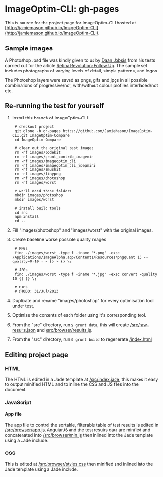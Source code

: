 ImageOptim-CLI: gh-pages
===============

This is source for the project page for ImageOptim-CLI hosted at [http://jamiemason.github.io/ImageOptim-CLI](http://jamiemason.github.io/ImageOptim-CLI).

## Sample images

A Photoshop .psd file was kindly given to us by [Daan Jobsis](http://www.twitter.com./daanjobsis) from his tests carried out for the article [Retina Revolution: Follow Up](http://blog.netvlies.nl/design-interactie/retina-revolutie-follow-up/). The sample set includes photographs of varying levels of detail, simple patterns, and logos.

The Photoshop layers were saved as pngs, gifs and jpgs in all possible combinations of progressive/not, with/without colour profiles interlaced/not etc.

## Re-running the test for yourself

1. Install this branch of ImageOptim-CLI

        # checkout project
        git clone -b gh-pages https://github.com/JamieMason/ImageOptim-CLI.git ImageOptim-Compare
        cd ImageOptim-Compare

        # clear out the original test images
        rm -rf images/codekit
        rm -rf images/grunt_contrib_imagemin
        rm -rf images/imageoptim_cli
        rm -rf images/imageoptim_cli_jpegmini
        rm -rf images/smushit
        rm -rf images/tinypng
        rm -rf images/photoshop
        rm -rf images/worst

        # we'll need these folders
        mkdir images/photoshop
        mkdir images/worst

        # install build tools
        cd src
        npm install
        cd ..

1. Fill "images/photoshop" and "images/worst" with the original images.

1. Create baseline worse possible quality images

        # PNGs
        find ./images/worst -type f -iname "*.png" -exec /Applications/ImageAlpha.app/Contents/Resources/pngquant 16 --quality=0-10 - < {} > {} \;

        # JPGs
        find ./images/worst -type f -iname "*.jpg" -exec convert -quality 10 {} {} \;

        # GIFs
        # @TODO: 31/Jul/2013

1. Duplicate and rename "images/photoshop" for every optimisation tool under test.

1. Optimise the contents of each folder using it's corresponding tool.

1. From the "src" directory, run `$ grunt data`, this will create [/src/raw-results.json](https://github.com/JamieMason/ImageOptim-CLI/blob/gh-pages/src/raw-results.json) and [/src/browser/results.js](https://github.com/JamieMason/ImageOptim-CLI/blob/gh-pages/src/browser/results.js).

1. From the "src" directory, run `$ grunt build` to regenerate [/index.html](https://github.com/JamieMason/ImageOptim-CLI/blob/gh-pages/index.html)

## Editing project page

### HTML

The HTML is edited in a Jade template at [/src/index.jade](https://github.com/JamieMason/ImageOptim-CLI/blob/gh-pages/src/index.jade), this makes it easy to output minified HTML and to inline the CSS and JS files into the document.

### JavaScript

#### App file

The app file to control the sortable, filterable table of test results is edited in [/src/browser/app.js](https://github.com/JamieMason/ImageOptim-CLI/blob/gh-pages/src/browser/app.js). AngularJS and the test results data are minfied and concatenated into [/src/browser/min.js](https://github.com/JamieMason/ImageOptim-CLI/blob/gh-pages/src/browser/min.js) then inlined into the Jade template using a Jade include.

### CSS

This is edited at [/src/browser/styles.css](https://github.com/JamieMason/ImageOptim-CLI/blob/gh-pages/src/browser/styles.css) then minified and inlined into the Jade template using a Jade include.
